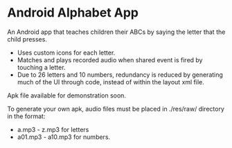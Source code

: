 Android Alphabet App
============
An Android app that teaches children their ABCs by saying the letter that the child presses.


* Uses custom icons for each letter.
* Matches and plays recorded audio when shared event is fired by touching a letter.
* Due to 26 letters and 10 numbers, redundancy is reduced by generating much of the UI through code, instead of within the layout xml file.

Apk file available for demonstration soon.

To generate your own apk, audio files must be placed in ./res/raw/ directory in the format:
* a.mp3 - z.mp3 for letters
* a01.mp3 - a10.mp3 for numbers.
